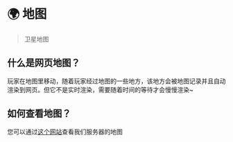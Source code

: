 # 🌍 地图

>卫星地图

## 什么是网页地图？

玩家在地图里移动，随着玩家经过地图的一些地方，该地方会被地图记录并且自动渲染到网页。但它不是实时渲染，需要随着时间的等待才会慢慢渲染\~

## 如何查看地图？

您可以通过[这个网站](https://map.whiteleaf.cn)查看我们服务器的地图

